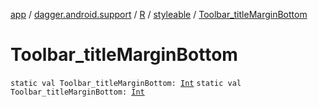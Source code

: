[app](../../../index.md) / [dagger.android.support](../../index.md) / [R](../index.md) / [styleable](index.md) / [Toolbar_titleMarginBottom](./-toolbar_title-margin-bottom.md)

# Toolbar_titleMarginBottom

`static val Toolbar_titleMarginBottom: `[`Int`](https://kotlinlang.org/api/latest/jvm/stdlib/kotlin/-int/index.html)
`static val Toolbar_titleMarginBottom: `[`Int`](https://kotlinlang.org/api/latest/jvm/stdlib/kotlin/-int/index.html)